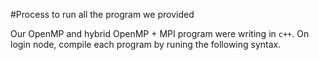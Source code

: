 
#Process to run all the program we provided 

Our OpenMP  and hybrid OpenMP + MPI program were writing in `c++`. On login node, compile each program by runing the following syntax. 

